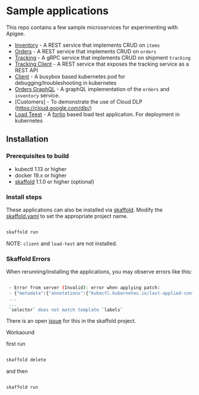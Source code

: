 # Sample applications

This repo contains a few sample microservices for experimenting with Apigee.

* [Inventory](./inventory) - A REST service that implements CRUD on `items`
* [Orders](./orders) - A REST service that implements CRUD on `orders`
* [Tracking](./tracking) - A gRPC service that implements CRUD on shipment `tracking`
* [Tracking Client](./tracking) - A REST service that exposes the tracking service as a REST API
* [Client](./client) - A busybox based kubernetes pod for debugging/troubleshooting in kubernetes
* [Orders GraphQL](./orders-gql) - A graphQL implementation of the `orders` and `inventory` service.
* [Customers] - To demonstrate the use of Cloud DLP (https://cloud.google.com/dlp/)
* [Load Teest](./load-test) - A [fortio](https://github.com/fortio/fortio) based load test application. For deployment in kubernetes

## Installation

### Prerequisites to build

* kubectl 1.13 or higher
* docker 19.x or higher
* [skaffold](https://skaffold.dev/) 1.1.0 or higher (optional)

### Install steps

These applications can also be installed via [skaffold](https://skaffold.dev/). Modify the [skaffold.yaml](./skaffold.yaml) to set the appropriate project name.

```bash

skaffold run
```

NOTE: `client` and `load-test` are not installed.

### Skaffold Errors

When rerunning/installing the applications, you may observe errors like this:

```bash

 - Error from server (Invalid): error when applying patch:
 - {"metadata":{"annotations":{"kubectl.kubernetes.io/last-applied-configuration":"{\"apiVersion\":\"extensions/v1beta1\",\"kind\":\"Deployment\",\"metadata\":{\"annotations\":{},\"labels\":{\"app.kubernetes.io/managed-by\":\"skaffold-v1.1.0\",\"skaffold.dev/builder\":\"google-cloud-build\",\"skaffold.dev/cleanup\":\"true\",\"skaffold.dev/deployer\":
 ...
 ...
 `selector` does not match template `labels`
 ```

 There is an open [issue](https://github.com/GoogleContainerTools/skaffold/issues/3133) for this in the skaffold project.

 Workaound

 first run

 ```bash

 skaffold delete
 ```

and then

```bash

skaffold run
```
